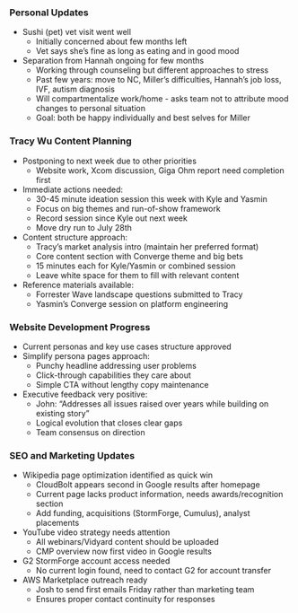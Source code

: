 ### Personal Updates

- Sushi (pet) vet visit went well
    - Initially concerned about few months left
    - Vet says she’s fine as long as eating and in good mood
- Separation from Hannah ongoing for few months
    - Working through counseling but different approaches to stress
    - Past few years: move to NC, Miller’s difficulties, Hannah’s job loss, IVF, autism diagnosis
    - Will compartmentalize work/home - asks team not to attribute mood changes to personal situation
    - Goal: both be happy individually and best selves for Miller

### Tracy Wu Content Planning

- Postponing to next week due to other priorities
    - Website work, Xcom discussion, Giga Ohm report need completion first
- Immediate actions needed:
    - 30-45 minute ideation session this week with Kyle and Yasmin
    - Focus on big themes and run-of-show framework
    - Record session since Kyle out next week
    - Move dry run to July 28th
- Content structure approach:
    - Tracy’s market analysis intro (maintain her preferred format)
    - Core content section with Converge theme and big bets
    - 15 minutes each for Kyle/Yasmin or combined session
    - Leave white space for them to fill with relevant content
- Reference materials available:
    - Forrester Wave landscape questions submitted to Tracy
    - Yasmin’s Converge session on platform engineering

### Website Development Progress

- Current personas and key use cases structure approved
- Simplify persona pages approach:
    - Punchy headline addressing user problems
    - Click-through capabilities they care about
    - Simple CTA without lengthy copy maintenance
- Executive feedback very positive:
    - John: “Addresses all issues raised over years while building on existing story”
    - Logical evolution that closes clear gaps
    - Team consensus on direction

### SEO and Marketing Updates

- Wikipedia page optimization identified as quick win
    - CloudBolt appears second in Google results after homepage
    - Current page lacks product information, needs awards/recognition section
    - Add funding, acquisitions (StormForge, Cumulus), analyst placements
- YouTube video strategy needs attention
    - All webinars/Vidyard content should be uploaded
    - CMP overview now first video in Google results
- G2 StormForge account access needed
    - No current login found, need to contact G2 for account transfer
- AWS Marketplace outreach ready
    - Josh to send first emails Friday rather than marketing team
    - Ensures proper contact continuity for responses